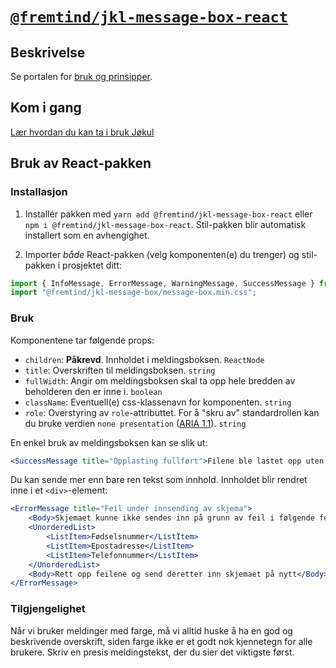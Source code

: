 # [`@fremtind/jkl-message-box-react`](https://fremtind.github.io/jokul/komponenter/messagebox)

## Beskrivelse

Se portalen for [bruk og prinsipper](https://fremtind.github.io/jokul/komponenter/messagebox).

## Kom i gang

[Lær hvordan du kan ta i bruk Jøkul](https://fremtind.github.io/jokul/developer/getting-started/)

## Bruk av React-pakken

### Installasjon

1. Installér pakken med `yarn add @fremtind/jkl-message-box-react` eller `npm i @fremtind/jkl-message-box-react`. Stil-pakken blir automatisk installert som en avhengighet.

2. Importer _både_ React-pakken (velg komponenten(e) du trenger) og stil-pakken i prosjektet ditt:

```js
import { InfoMessage, ErrorMessage, WarningMessage, SuccessMessage } from "@fremtind/jkl-message-box-react";
import "@fremtind/jkl-message-box/message-box.min.css";
```

### Bruk

Komponentene tar følgende props:

-   `children`: **Påkrevd**. Innholdet i meldingsboksen. `ReactNode`
-   `title`: Overskriften til meldingsboksen. `string`
-   `fullWidth`: Angir om meldingsboksen skal ta opp hele bredden av beholderen den er inne i. `boolean`
-   `className`: Eventuell(e) css-klassenavn for komponenten. `string`
-   `role`: Overstyring av `role`-attributtet. For å "skru av" standardrollen kan du bruke verdien `none presentation` ([ARIA 1.1](https://www.w3.org/TR/wai-aria-1.1/#none)). `string`

En enkel bruk av meldingsboksen kan se slik ut:

```jsx
<SuccessMessage title="Opplasting fullført">Filene ble lastet opp uten feil</SuccessMessage>
```

Du kan sende mer enn bare ren tekst som innhold. Innholdet blir rendret inne i et `<div>`-element:

```jsx
<ErrorMessage title="Feil under innsending av skjema">
    <Body>Skjemaet kunne ikke sendes inn på grunn av feil i følgende felter:</Body>
    <UnorderedList>
        <ListItem>Fødselsnummer</ListItem>
        <ListItem>Epostadresse</ListItem>
        <ListItem>Telefonnummer</ListItem>
    </UnorderedList>
    <Body>Rett opp feilene og send deretter inn skjemaet på nytt</Body>
</ErrorMessage>
```

### Tilgjengelighet

Når vi bruker meldinger med farge, må vi alltid huske å ha en god og beskrivende overskrift, siden farge ikke er et godt nok kjennetegn for alle brukere. Skriv en presis meldingstekst, der du sier det viktigste først.
